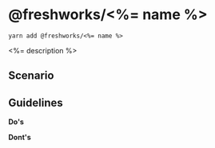 @freshworks/<%= name %>
==============================================================================

```
yarn add @freshworks/<%= name %>
```

<%= description %>


Scenario
------------------------------------------------------------------------------


Guidelines
------------------------------------------------------------------------------
**Do's**



**Dont's**



